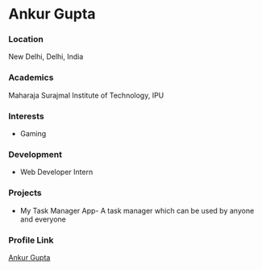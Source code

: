 # Ankur Gupta

### Location

New Delhi, Delhi, India

### Academics

Maharaja Surajmal Institute of Technology, IPU

### Interests

- Gaming

### Development

- Web Developer Intern

### Projects

- My Task Manager App- A task manager which can be used by anyone and everyone

### Profile Link

[Ankur Gupta](https://github.com/ankurgupta255)

